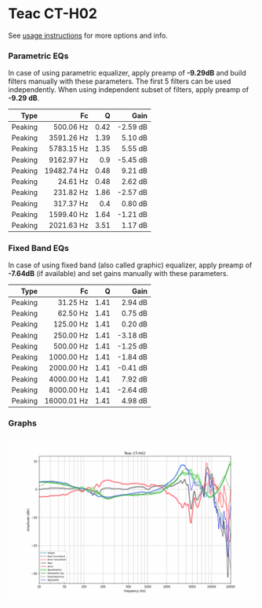 # Teac CT-H02
See [usage instructions](https://github.com/jaakkopasanen/AutoEq#usage) for more options and info.

### Parametric EQs
In case of using parametric equalizer, apply preamp of **-9.29dB** and build filters manually
with these parameters. The first 5 filters can be used independently.
When using independent subset of filters, apply preamp of **-9.29 dB**.

| Type    | Fc          |    Q | Gain     |
|--------:|------------:|-----:|---------:|
| Peaking | 500.06 Hz   | 0.42 | -2.59 dB |
| Peaking | 3591.26 Hz  | 1.39 | 5.10 dB  |
| Peaking | 5783.15 Hz  | 1.35 | 5.55 dB  |
| Peaking | 9162.97 Hz  | 0.9  | -5.45 dB |
| Peaking | 19482.74 Hz | 0.48 | 9.21 dB  |
| Peaking | 24.61 Hz    | 0.48 | 2.62 dB  |
| Peaking | 231.82 Hz   | 1.86 | -2.57 dB |
| Peaking | 317.37 Hz   | 0.4  | 0.80 dB  |
| Peaking | 1599.40 Hz  | 1.64 | -1.21 dB |
| Peaking | 2021.63 Hz  | 3.51 | 1.17 dB  |

### Fixed Band EQs
In case of using fixed band (also called graphic) equalizer, apply preamp of **-7.64dB**
(if available) and set gains manually with these parameters.

| Type    | Fc          |    Q | Gain     |
|--------:|------------:|-----:|---------:|
| Peaking | 31.25 Hz    | 1.41 | 2.94 dB  |
| Peaking | 62.50 Hz    | 1.41 | 0.75 dB  |
| Peaking | 125.00 Hz   | 1.41 | 0.20 dB  |
| Peaking | 250.00 Hz   | 1.41 | -3.18 dB |
| Peaking | 500.00 Hz   | 1.41 | -1.25 dB |
| Peaking | 1000.00 Hz  | 1.41 | -1.84 dB |
| Peaking | 2000.00 Hz  | 1.41 | -0.41 dB |
| Peaking | 4000.00 Hz  | 1.41 | 7.92 dB  |
| Peaking | 8000.00 Hz  | 1.41 | -2.64 dB |
| Peaking | 16000.01 Hz | 1.41 | 4.98 dB  |

### Graphs
![](./Teac%20CT-H02.png)